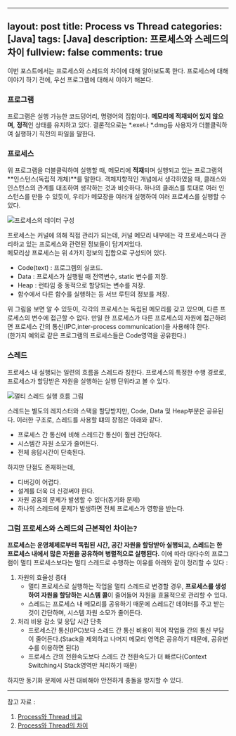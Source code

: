 
---
layout: post
title: Process vs Thread
categories: [Java]
tags: [Java]
description: 프로세스와 스레드의 차이
fullview: false
comments: true
---

이번 포스트에서는 프로세스와 스레드의 차이에 대해 알아보도록 한다. 프로세스에 대해 이야기 하기 전에, 우선 프로그램에 대해서 이야기 해본다.

### 프로그램
프로그램은 실행 가능한 코드덩어리, 명령어의 집합이다. **메모리에 적재되어 있지 않으며**, **정적**인 상태를 유지하고 있다.  결론적으로는 *.exe나 *.dmg등 사용자가 더블클릭하여 실행하기 직전의 파일을 말한다.  

### 프로세스  
위 프로그램을 더블클릭하여 실행할 때, 메모리에 **적재**되며 실행되고 있는 프로그램의 **인스턴스(독립적 개체)**를 말한다. 객체지향적인 개념에서 생각하였을 때, 클래스와 인스턴스의 관계를 대조하여 생각하는 것과 비슷하다. 하나의 클래스를 토대로 여러 인스턴스를 만들 수 있듯이, 우리가 메모장을 여러개 실행하여 여러 프로세스를 실행할 수 있다.

![프로세스의 데이터 구성](https://shoark7.github.io/assets/img/knowledge/process.png)

프로세스는 커널에 의해 직접 관리가 되는데, 커널 메모리 내부에는 각 프로세스마다 관리하고 있는 프로세스와 관련된 정보들이 담겨져있다.   
메모리상 프로세스는 위 4가지 정보의 집합으로 구성되어 있다.  
* Code(text) : 프로그렘의 실코드.  
* Data : 프로세스가 실행될 때 전역변수, static 변수를 저장.  
* Heap : 런타임 중 동적으로 할당되는 변수를 저장.  
* 함수에서 다른 함수를 실행하는 등 서브 루틴의 정보를 저장.  

위 그림을 보면 알 수 있듯이, 각각의 프로세스는 독립된 메모리를 갖고 있으며, 다른 프로세스의 변수에 접근할 수 없다. 만일 한 프로세스가 다른 프로세스의 자원에 접근하려면 프로세스 간의 통신(IPC,inter-process communication)을 사용해야 한다.  
(한가지 예외로 같은 프로그램의 프로세스들은 Code영역을 공유한다.)


### 스레드
프로세스 내 실행되는 일련의 흐름을 스레드라 칭한다. 프로세스의 특정한 수행 경로로, 프로세스가 할당받은 자원을 실행하는 실행 단위라고 볼 수 있다.

![멀티 스레드 실행 흐름 그림](https://t1.daumcdn.net/cfile/tistory/213B8E4957E6490F23)

스레드는 별도의 레지스터와 스택을 할당받지만, Code, Data 및 Heap부분은 공유된다. 이러한 구조로, 스레드를 사용할 떄의 장점은 아래와 같다.  
+  프로세스 간 통신에 비해 스레드간 통신이 훨씬 간단하다.
+  시스템간 자원 소모가 줄어든다.
+  전체 응답시간이 단축된다.

하지만 단점도 존재하는데,  
+  디버깅이 어렵다. 
+  설계를 더욱 더 신겅써야 한다.    
+  자원 공융의 문제가 발생할 수 있다(동기화 문제)
+  하나의 스레드에 문제가 발생하면 전체 프로세스가 영향을 받는다.


### 그럼 프로세스와 스레드의 근본적인 차이는?
**프로세스는 운영체제로부터 독립된 시간, 공간 자원을 할당받아 실행되고, 스레드는 한 프로세스 내에서 많은 자원을 공유하며 병렬적으로 실행된다.**  이에 따라 대다수의 프로그램이 멀티 프로세스보다는 멀티 스레드로 수행하는 이유를 아래와 같이 정리할 수 있다 :  
1.  자원의 효율성 증대
    +  멀티 프로세스로 실행하는 작업을 멀티 스레드로 변경할 경우, **프로세스를 생성하여 자원을 할당하는 시스템 콜**이 줄어들어 자원을 효율적으로 관리할 수 있다.
    +  스레드는 프로세스 내 메모리를 공유하기 때문에 스레드간 데이터를 주고 받는 것이 간단하며, 시스템 자원 소모가 줄어든다.  
2. 처리 비용 감소 및 응답 시간 단축
    +  프로세스간 통신(IPC)보다 스레드 간 통신 비용이 적어 작업들 간의 통신 부담이 줄어든다.(Stack을 제외하고 나머지 메모리 영역은 공유하기 때문에, 공유변수를 이용하면 된다)
    + 프로세스 간의 전환속도보다 스레드 간 전환속도가 더 빠르다(Context Switching시 Stack영역만 처리하기 때문)
  
  하지만 동기화 문제에 사전 대비해야 안전하게 충돌을 방지할 수 있다.

***
참고 자료 :  
1. [Process와 Thread 비교](https://preamtree.tistory.com/10)   
2. [Process와 Thread의 차이](https://shoark7.github.io/programming/knowledge/difference-between-process-and-thread)
